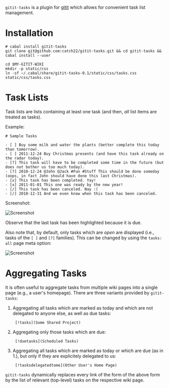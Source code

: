 `gitit-tasks` is a plugin for [gitit](http://gitit.net/) which allows for convenient task list management.

# Installation

    # cabal install gitit-tasks
    git clone git@github.com:catch22/gitit-tasks.git && cd gitit-tasks && cabal install --user

    cd $MY-GITIT-WIKI
    mkdir -p static/css
    ln -sf ~/.cabal/share/gitit-tasks-0.1/static/css/tasks.css static/css/tasks.css

# Task Lists

Task lists are lists containing at least one task (and then, *all* list items are treated as tasks).

Example:

    # Sample Tasks

    - [ ] Buy some milk and water the plants (better complete this today than tomorrow).
    - [ ] 2011-12-24 Buy Christmas presents (and have this task already on the radar today).
    - [?] This task will have to be completed some time in the future (but does not bother us too much today).
    - [?] 2010-12-24 @John @Jack #Fun #Stuff This should be done someday (oops, in fact John should have done this last Christmas).
    - [x] This task has been completed. Yay!
    - [x] 2011-01-01 This one was ready by the new year!
    - [/] This task has been canceled. Nay :(
    - [/] 2010-12-31 And we even know when this task has been canceled.

Screenshot:

![Screenshot](https://github.com/downloads/catch22/gitit-tasks/Screenshot.png)

Observe that the last task has been highlighted because it is due.

Also note that, by default, only tasks which are *open* are displayed (i.e., tasks of the `[ ]` and `[?]` families).
This can be changed by using the `tasks: all` page meta option:

![Screenshot](https://github.com/downloads/catch22/gitit-tasks/Screenshot2.png)

# Aggregating Tasks

It is often useful to aggregate tasks from multiple wiki pages into a single page (e.g., a user's homepage). There are three variants provided by `gitit-tasks`:

1. Aggregating all tasks which are marked as today and which are not delegated to anyone else, as well as due tasks:

        [!tasks](Some Shared Project)

1. Aggregating only those tasks which are due:

        [!duetasks](Scheduled Tasks)

1. Aggregating all tasks which are marked as today or which are due (as in 1.), but only if they are explicitely delegated to us:

        [!tasksdelegatedtome](Other User's Home Page)

`gitit-tasks` dynamically replaces every link of the form of the above form by the list of relevant (top-level) tasks on the respective wiki page.
